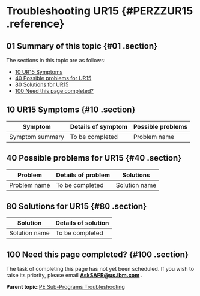 # Troubleshooting UR15 {#PERZZUR15 .reference}

## 01 Summary of this topic {#01 .section}

The sections in this topic are as follows:

-   [10 UR15 Symptoms](PERZZUR15.md#10)
-   [40 Possible problems for UR15](PERZZUR15.md#40)
-   [80 Solutions for UR15](PERZZUR15.md#80)
-   [100 Need this page completed?](PERZZUR15.md#100)

## 10 UR15 Symptoms {#10 .section}

|Symptom|Details of symptom|Possible problems|
|-------|------------------|-----------------|
|Symptom summary|To be completed|Problem name|

## 40 Possible problems for UR15 {#40 .section}

|Problem|Details of problem|Solutions|
|-------|------------------|---------|
|Problem name|To be completed|Solution name|

## 80 Solutions for UR15 {#80 .section}

|Solution|Details of solution|
|--------|-------------------|
|Solution name|To be completed|

## 100 Need this page completed? {#100 .section}

The task of completing this page has not yet been scheduled. If you wish to raise its priority, please email **AskSAFR@us.ibm.com** .

**Parent topic:**[PE Sub-Programs Troubleshooting](../html/AAR940PMSubPTr.md)

